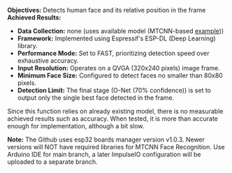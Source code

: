 **Objectives:** Detects human face and its relative position in the frame
**Achieved Results:**
- **Data Collection:** none (uses available model (MTCNN-based [example](https://github.com/espressif/arduino-esp32/tree/07390157dfd968ad79449af1d98a2406302c8c33/libraries/ESP32/examples/Camera/CameraWebServer)))
- **Framework:** Implemented using Espressif's ESP-DL (Deep Learning) library.
- **Performance Mode:** Set to FAST, prioritizing detection speed over exhaustive accuracy.
- **Input Resolution:** Operates on a QVGA (320x240 pixels) image frame.
- **Minimum Face Size:** Configured to detect faces no smaller than 80x80 pixels.
- **Detection Limit:** The final stage (O-Net (70% confidence)) is set to output only the single best face detected in the frame.

Since this function relies on already existing model, there is no measurable achieved results such as accuracy. When tested, it is more than accurate enough for implementation, although a bit slow.

**Note:** The Github uses esp32 boards manager version v1.0.3. Newer versions will NOT have required libraries for MTCNN Face Recognition. Use Arduino IDE for main branch, a later ImpulseIO configuration will be uploaded to a separate branch.
